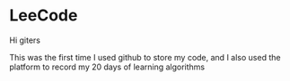 # LeeCode

Hi giters

This was the first time I used github to store my code, and I also used the platform to record my 20 days of learning algorithms
